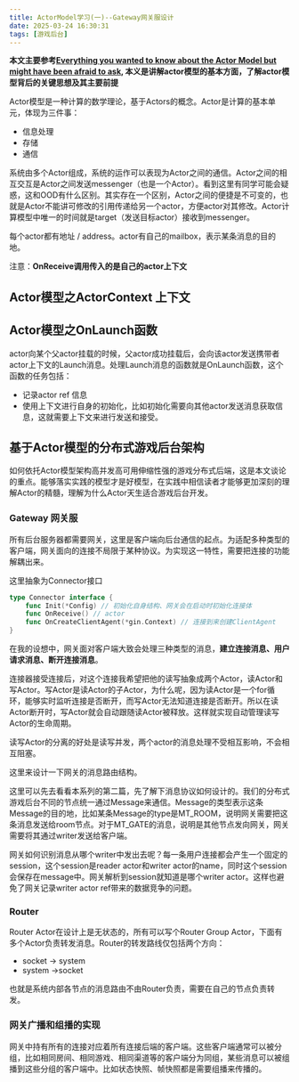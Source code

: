 ```yaml
---
title: ActorModel学习(一)--Gateway网关服设计
date: 2025-03-24 16:30:31
tags: [游戏后台]
---
```


**本文主要参考[Everything you wanted to know about the Actor Model but might have been afraid to ask](https://www.youtube.com/watch?v=7erJ1DV_Tlo), 本义是讲解actor模型的基本方面，了解actor模型背后的关键思想及其主要前提**

Actor模型是一种计算的数学理论，基于Actors的概念。Actor是计算的基本单元，体现为三件事：
- 信息处理
- 存储
- 通信

系统由多个Actor组成，系统的运作可以表现为Actor之间的通信。Actor之间的相互交互是Actor之间发送messenger（也是一个Actor）。看到这里有同学可能会疑惑，这和OOD有什么区别。其实存在一个区别，Actor之间的便捷是不可变的，也就是Actor不能讲可修改的引用传递给另一个actor，方便actor对其修改。Actor计算模型中唯一的时间就是target（发送目标actor）接收到messenger。

每个actor都有地址 / address。actor有自己的mailbox，表示某条消息的目的地。

注意：**OnReceive调用传入的是自己的actor上下文**

## Actor模型之ActorContext 上下文

## Actor模型之OnLaunch函数
actor向某个父actor挂载的时候，父actor成功挂载后，会向该actor发送携带者actor上下文的Launch消息。处理Launch消息的函数就是OnLaunch函数，这个函数的任务包括：
- 记录actor ref 信息
- 使用上下文进行自身的初始化，比如初始化需要向其他actor发送消息获取信息，这就需要上下文来进行发送和接受。

## 基于Actor模型的分布式游戏后台架构

如何依托Actor模型架构高并发高可用伸缩性强的游戏分布式后端，这是本文谈论的重点。能够落实实践的模型才是好模型，在实践中相信读者才能够更加深刻的理解Actor的精髓，理解为什么Actor天生适合游戏后台开发。

### Gateway 网关服

所有后台服务器都需要网关，这里是客户端向后台通信的起点。为适配多种类型的客户端，网关面向的连接不局限于某种协议。为实现这一特性，需要把连接的功能解耦出来。

这里抽象为Connector接口

```go
type Connector interface {
    func Init(*Config) // 初始化自身结构、网关会在启动时初始化连接体
    func OnReceive() // actor
    func OnCreateClientAgent(*gin.Context) // 连接到来创建ClientAgent
}
```

在我的设想中，网关面对客户端大致会处理三种类型的消息，**建立连接消息、用户请求消息、断开连接消息**。

连接器接受连接后，对这个连接我希望把他的读写抽象成两个Actor，读Actor和写Actor。写Actor是读Actor的子Actor，为什么呢，因为读Actor是一个for循环，能够实时监听连接是否断开，而写Actor无法知道连接是否断开。所以在读Actor断开时，写Actor就会自动跟随读Actor被释放。这样就实现自动管理读写Actor的生命周期。

读写Actor的分离的好处是读写并发，两个actor的消息处理不受相互影响，不会相互阻塞。

这里来设计一下网关的消息路由结构。

这里可以先去看看本系列的第二篇，先了解下消息协议如何设计的。我们的分布式游戏后台不同的节点统一通过Message来通信。Message的类型表示这条Message的目的地，比如某条Message的type是MT_ROOM，说明网关需要把这条消息发送给room节点。对于MT_GATE的消息，说明是其他节点发向网关，网关需要将其通过writer发送给客户端。

网关如何识别消息从哪个writer中发出去呢？每一条用户连接都会产生一个固定的session，这个session是reader actor和writer actor的name，同时这个session会保存在message中。网关解析到session就知道是哪个writer actor。这样也避免了网关记录writer actor ref带来的数据竞争的问题。

### Router

Router Actor在设计上是无状态的，所有可以写个Router Group Actor，下面有多个Actor负责转发消息。Router的转发路线仅包括两个方向：
- socket -> system
- system ->socket

也就是系统内部各节点的消息路由不由Router负责，需要在自己的节点负责转发。

### 网关广播和组播的实现

网关中持有所有的连接对应着所有连接后端的客户端。这些客户端通常可以被分组，比如相同房间、相同游戏、相同渠道等的客户端分为同组，某些消息可以被组播到这些分组的客户端中。比如状态快照、帧快照都是需要组播来传播的。